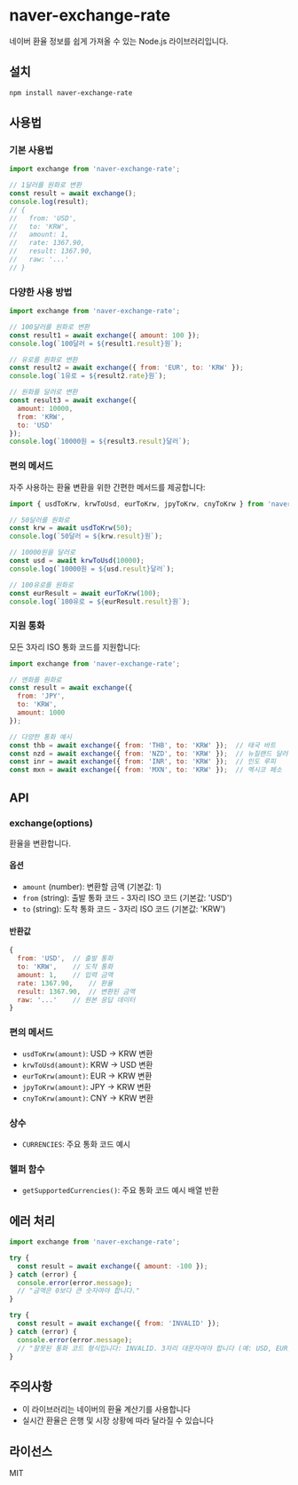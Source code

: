# naver-exchange-rate

네이버 환율 정보를 쉽게 가져올 수 있는 Node.js 라이브러리입니다.

## 설치

```bash
npm install naver-exchange-rate
```

## 사용법

### 기본 사용법

```javascript
import exchange from 'naver-exchange-rate';

// 1달러를 원화로 변환
const result = await exchange();
console.log(result);
// {
//   from: 'USD',
//   to: 'KRW',
//   amount: 1,
//   rate: 1367.90,
//   result: 1367.90,
//   raw: '...'
// }
```

### 다양한 사용 방법

```javascript
import exchange from 'naver-exchange-rate';

// 100달러를 원화로 변환
const result1 = await exchange({ amount: 100 });
console.log(`100달러 = ${result1.result}원`);

// 유로를 원화로 변환
const result2 = await exchange({ from: 'EUR', to: 'KRW' });
console.log(`1유로 = ${result2.rate}원`);

// 원화를 달러로 변환
const result3 = await exchange({ 
  amount: 10000, 
  from: 'KRW', 
  to: 'USD' 
});
console.log(`10000원 = ${result3.result}달러`);
```

### 편의 메서드

자주 사용하는 환율 변환을 위한 간편한 메서드를 제공합니다:

```javascript
import { usdToKrw, krwToUsd, eurToKrw, jpyToKrw, cnyToKrw } from 'naver-exchange-rate';

// 50달러를 원화로
const krw = await usdToKrw(50);
console.log(`50달러 = ${krw.result}원`);

// 10000원을 달러로
const usd = await krwToUsd(10000);
console.log(`10000원 = ${usd.result}달러`);

// 100유로를 원화로
const eurResult = await eurToKrw(100);
console.log(`100유로 = ${eurResult.result}원`);
```

### 지원 통화

모든 3자리 ISO 통화 코드를 지원합니다:

```javascript
import exchange from 'naver-exchange-rate';

// 엔화를 원화로
const result = await exchange({
  from: 'JPY',
  to: 'KRW',
  amount: 1000
});

// 다양한 통화 예시
const thb = await exchange({ from: 'THB', to: 'KRW' });  // 태국 바트
const nzd = await exchange({ from: 'NZD', to: 'KRW' });  // 뉴질랜드 달러
const inr = await exchange({ from: 'INR', to: 'KRW' });  // 인도 루피
const mxn = await exchange({ from: 'MXN', to: 'KRW' });  // 멕시코 페소
```

## API

### exchange(options)

환율을 변환합니다.

#### 옵션

- `amount` (number): 변환할 금액 (기본값: 1)
- `from` (string): 출발 통화 코드 - 3자리 ISO 코드 (기본값: 'USD')
- `to` (string): 도착 통화 코드 - 3자리 ISO 코드 (기본값: 'KRW')

#### 반환값

```javascript
{
  from: 'USD',  // 출발 통화
  to: 'KRW',    // 도착 통화
  amount: 1,    // 입력 금액
  rate: 1367.90,    // 환율
  result: 1367.90,  // 변환된 금액
  raw: '...'    // 원본 응답 데이터
}
```

### 편의 메서드

- `usdToKrw(amount)`: USD → KRW 변환
- `krwToUsd(amount)`: KRW → USD 변환
- `eurToKrw(amount)`: EUR → KRW 변환
- `jpyToKrw(amount)`: JPY → KRW 변환
- `cnyToKrw(amount)`: CNY → KRW 변환

### 상수

- `CURRENCIES`: 주요 통화 코드 예시

### 헬퍼 함수

- `getSupportedCurrencies()`: 주요 통화 코드 예시 배열 반환

## 에러 처리

```javascript
import exchange from 'naver-exchange-rate';

try {
  const result = await exchange({ amount: -100 });
} catch (error) {
  console.error(error.message);
  // "금액은 0보다 큰 숫자여야 합니다."
}

try {
  const result = await exchange({ from: 'INVALID' });
} catch (error) {
  console.error(error.message);
  // "잘못된 통화 코드 형식입니다: INVALID. 3자리 대문자여야 합니다 (예: USD, EUR, JPY)"
}
```

## 주의사항

- 이 라이브러리는 네이버의 환율 계산기를 사용합니다
- 실시간 환율은 은행 및 시장 상황에 따라 달라질 수 있습니다

## 라이선스

MIT
